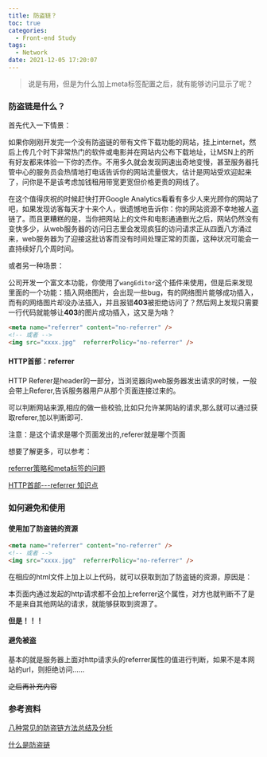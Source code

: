 ```yaml
---
title: 防盗链？
toc: true
categories:
  - Front-end Study
tags:
  - Network
date: 2021-12-05 17:20:07
---
```


> 说是有用，但是为什么加上meta标签配置之后，就有能够访问显示了呢？



### 防盗链是什么？    

首先代入一下情景：

如果你刚刚开发完一个没有防盗链的带有文件下载功能的网站，挂上internet，然后上传几个时下非常热门的软件或电影并在网站内公布下载地址，让MSN上的所有好友都来体验一下你的杰作。不用多久就会发现网速出奇地变慢，甚至服务器托管中心的服务员会热情地打电话告诉你的网站流量很大，估计是网站受欢迎起来了，问你是不是该考虑加钱租用带宽更宽但价格更贵的网线了。

<!-- more -->

在这个值得庆祝的时候赶快打开Google Analytics看看有多少人来光顾你的网站了吧，如果发现访客每天才十来个人，很遗憾地告诉你：你的网站资源不幸地被人盗链了。而且更糟糕的是，当你把网站上的文件和电影通通删光之后，网站仍然没有变快多少，从web服务器的访问日志里会发现疯狂的访问请求正从四面八方涌过来，web服务器为了迎接这批访客而没有时间处理正常的页面，这种状况可能会一直持续好几个周时间。

或者另一种场景：

公司开发一个富文本功能，你使用了`wangEditor`这个插件来使用，但是后来发现里面的一个功能：插入网络图片，会出现一些bug，有的网络图片能够成功插入，而有的网络图片却没办法插入，并且报错**403**被拒绝访问了？然后网上发现只需要一行代码就能够让**403**的图片成功插入，这又是为啥？

```html
<meta name="referrer" content="no-referrer" />
<!-- 或者 -->
<img src="xxxx.jpg"  referrerPolicy="no-referrer" />
```

#### HTTP首部：referrer

HTTP Referer是header的一部分，当浏览器向web服务器发出请求的时候，一般会带上Referer,告诉服务器用户从那个页面连接过来的。

可以判断网站来源,相应的做一些校验,比如只允许某网站的请求,那么就可以通过获取referer,加以判断即可.

注意：是这个请求是哪个页面发出的,referer就是哪个页面

想要了解更多，可以参考：

[referrer策略和meta标签的问题](https://segmentfault.com/a/1190000017896469)

[HTTP首部---referrer 知识点](https://blog.csdn.net/java_zhangshuai/article/details/81627365)

### 如何避免和使用

#### 使用加了防盗链的资源

```html
<meta name="referrer" content="no-referrer" />
<!-- 或者 -->
<img src="xxxx.jpg"  referrerPolicy="no-referrer" />
```

在相应的html文件上加上以上代码，就可以获取到加了防盗链的资源，原因是：

本页面内通过发起的http请求都不会加上referrer这个属性，对方也就判断不了是不是来自其他网站的请求，就能够获取到资源了。

**但是！！！**



#### 避免被盗

基本的就是服务器上面对http请求头的referrer属性的值进行判断，如果不是本网站的url，则拒绝访问......

~~之后再补充内容~~

### 参考资料

[八种常见的防盗链方法总结及分析](https://www.cnblogs.com/davinc1/p/10985873.html)

[什么是防盗链 ](https://www.jianshu.com/p/0a1338db6cab)

